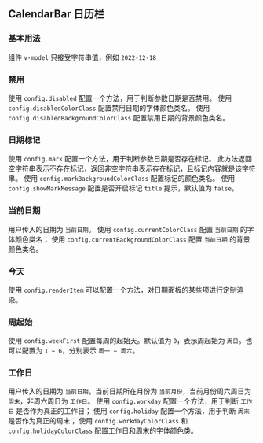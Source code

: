 <div class="demo-header">
<p class="overviewicon">
  <span class="wapi-ui-CalendarBar wapi-container-CalendarBar wapi-navigation-steps"/>
</p>

## CalendarBar 日历栏

</div>

### 基本用法

组件 `v-model` 只接受字符串值，例如 `2022-12-18`

<nova-demo-view link="calendar-bar/basic-usage.vue"></nova-demo-view>

### 禁用

使用 `config.disabled` 配置一个方法，用于判断参数日期是否禁用。
使用 `config.disabledColorClass` 配置禁用日期的字体颜色类名。
使用 `config.disabledBackgroundColorClass` 配置禁用日期的背景颜色类名。

<nova-demo-view link="calendar-bar/disabled.vue"></nova-demo-view>


### 日期标记

使用 `config.mark` 配置一个方法，用于判断参数日期是否存在标记。
此方法返回空字符串表示不存在标记，返回非空字符串表示存在标记，且标记内容就是该字符串。
使用 `config.markBackgroundColorClass` 配置标记的颜色类名。
使用 `config.showMarkMessage` 配置是否开启标记 `title` 提示，默认值为 `false`。

<nova-demo-view link="calendar-bar/marked.vue"></nova-demo-view>

### 当前日期

用户传入的日期为 `当前日期`。
使用 `config.currentColorClass` 配置 `当前日期` 的字体颜色类名；
使用 `config.currentBackgroundColorClass` 配置 `当前日期` 的背景颜色类名。

<nova-demo-view link="calendar-bar/render-current.vue"></nova-demo-view>

### 今天

使用 `config.renderItem` 可以配置一个方法，对日期面板的某些项进行定制渲染。

<nova-demo-view link="calendar-bar/render-today.vue"></nova-demo-view>

### 周起始

使用 `config.weekFirst` 配置每周的起始天。默认值为 `0`，表示周起始为 `周日`。也可以配置为 `1 ~ 6`，分别表示 `周一 ~ 周六`。

<nova-demo-view link="calendar-bar/week-first.vue"></nova-demo-view>

### 工作日

用户传入的日期为 `当前日期`，当前日期所在月份为 `当前月份`，当前月份周六周日为 `周末`，非周六周日为 `工作日`。
使用 `config.workday` 配置一个方法，用于判断 `工作日` 是否作为真正的工作日；
使用 `config.holiday` 配置一个方法，用于判断 `周末` 是否作为真正的周末；
使用 `config.workdayColorClass` 和 `config.holidayColorClass` 配置工作日和周末的字体颜色类。

<nova-demo-view link="calendar-bar/workday.vue"></nova-demo-view>
